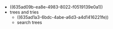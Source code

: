 - ((635ad09b-ea8e-4983-8022-f0519139e0a1))
- trees and tries
	- ((635ad1a3-6bdc-4abe-a6d3-a4d1416221fe))
	- search trees